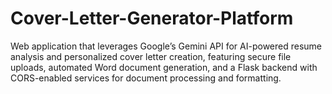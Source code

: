 # Cover-Letter-Generator-Platform
Web application that leverages Google’s Gemini API for AI-powered resume analysis and personalized cover letter creation, featuring secure file uploads, automated Word document generation, and a Flask backend with CORS-enabled services for document processing and formatting.

